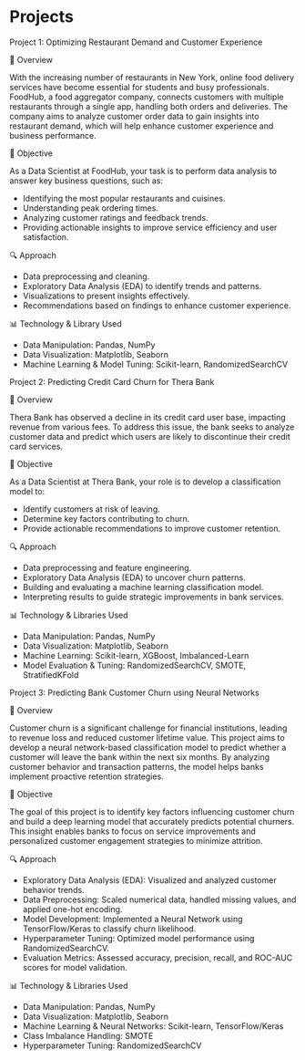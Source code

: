# Projects

Project 1: Optimizing Restaurant Demand and Customer Experience

📌 Overview

With the increasing number of restaurants in New York, online food delivery services have become essential for students and busy professionals. FoodHub, a food aggregator company, connects customers with multiple restaurants through a single app, handling both orders and deliveries.
The company aims to analyze customer order data to gain insights into restaurant demand, which will help enhance customer experience and business performance.

🎯 Objective

As a Data Scientist at FoodHub, your task is to perform data analysis to answer key business questions, such as:
- Identifying the most popular restaurants and cuisines.
- Understanding peak ordering times.
- Analyzing customer ratings and feedback trends.
- Providing actionable insights to improve service efficiency and user satisfaction.

🔍 Approach

- Data preprocessing and cleaning.
- Exploratory Data Analysis (EDA) to identify trends and patterns.
- Visualizations to present insights effectively.
- Recommendations based on findings to enhance customer experience.

📊 Technology & Library Used 

- Data Manipulation: Pandas, NumPy
- Data Visualization: Matplotlib, Seaborn
- Machine Learning & Model Tuning: Scikit-learn, RandomizedSearchCV


Project 2: Predicting Credit Card Churn for Thera Bank

📌 Overview

Thera Bank has observed a decline in its credit card user base, impacting revenue from various fees. To address this issue, the bank seeks to analyze customer data and predict which users are likely to discontinue their credit card services.

🎯 Objective

As a Data Scientist at Thera Bank, your role is to develop a classification model to:
- Identify customers at risk of leaving.
- Determine key factors contributing to churn.
- Provide actionable recommendations to improve customer retention.

🔍 Approach

- Data preprocessing and feature engineering.
- Exploratory Data Analysis (EDA) to uncover churn patterns.
- Building and evaluating a machine learning classification model.
- Interpreting results to guide strategic improvements in bank services.

📊 Technology & Libraries Used

- Data Manipulation: Pandas, NumPy
- Data Visualization: Matplotlib, Seaborn
- Machine Learning: Scikit-learn, XGBoost, Imbalanced-Learn
- Model Evaluation & Tuning: RandomizedSearchCV, SMOTE, StratifiedKFold

Project 3: Predicting Bank Customer Churn using Neural Networks 

📌 Overview

Customer churn is a significant challenge for financial institutions, leading to revenue loss and reduced customer lifetime value. This project aims to develop a neural network-based classification model to predict whether a customer will leave the bank within the next six months. By analyzing customer behavior and transaction patterns, the model helps banks implement proactive retention strategies.

🎯 Objective 

The goal of this project is to identify key factors influencing customer churn and build a deep learning model that accurately predicts potential churners. This insight enables banks to focus on service improvements and personalized customer engagement strategies to minimize attrition.

🔍 Approach 

- Exploratory Data Analysis (EDA): Visualized and analyzed customer behavior trends.
- Data Preprocessing: Scaled numerical data, handled missing values, and applied one-hot encoding.
- Model Development: Implemented a Neural Network using TensorFlow/Keras to classify churn likelihood.
- Hyperparameter Tuning: Optimized model performance using RandomizedSearchCV.
- Evaluation Metrics: Assessed accuracy, precision, recall, and ROC-AUC scores for model validation.
  
📊 Technology & Libraries Used

- Data Manipulation: Pandas, NumPy
- Data Visualization: Matplotlib, Seaborn
- Machine Learning & Neural Networks: Scikit-learn, TensorFlow/Keras
- Class Imbalance Handling: SMOTE
- Hyperparameter Tuning: RandomizedSearchCV
